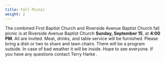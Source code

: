 ```yaml
---
title: Fall Picnic
weight: 2
---
```


The combined First Baptist Church and Riverside Avenue Baptist Church fall picnic is at Riverside Avenue Baptist Church **Sunday, September 15**, at **4:00 PM**. All are invited. Meat, drinks, and table service will be furnished. Please bring a dish or two to share and lawn chairs. There will be a program outside. In case of bad weather it will be inside. Hope to see everyone. If you have any questions contact Terry Harke  . 